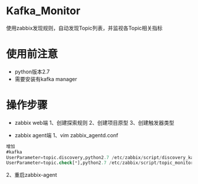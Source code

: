 # Kafka_Monitor
使用zabbix发现规则，自动发现Topic列表，并监视各Topic相关指标

# 使用前注意
- python版本2.7
- 需要安装有kafka manager

# 操作步骤

- zabbix web端
1、创建探索规则
2、创建项目原型
3、创建触发器类型


- zabbix agent端
1、vim zabbix_agentd.conf
```sql
增加
#kafka
UserParameter=topic.discovery,python2.7 /etc/zabbix/script/discovery_kafka_topic.py
UserParameter=topic.check[*],python2.7 /etc/zabbix/script/topic_monitor.py "$1" "$2"
```
2、重启zabbix-agent


